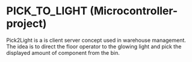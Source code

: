 # PICK_TO_LIGHT (Microcontroller-project)
Pick2Light is a is client server concept used in warehouse management. The idea is to direct the floor operator to the glowing light and pick the displayed amount of component from the bin.
